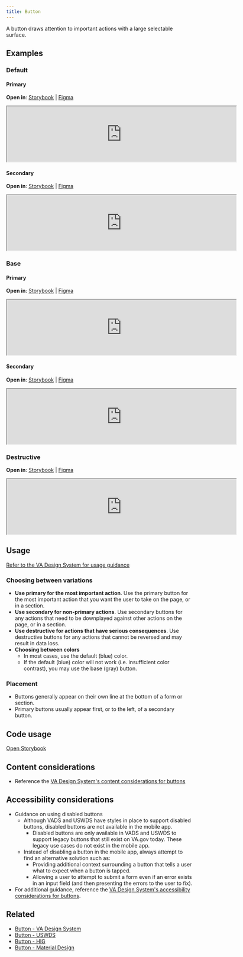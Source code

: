 ```yaml
---
title: Button
---
```


A button draws attention to important actions with a large selectable surface.

## Examples

### Default

#### Primary
**Open in**: [Storybook](https://department-of-veterans-affairs.github.io/va-mobile-library/?path=/docs/button--primary)  |   [Figma](https://www.figma.com/file/QVLPB3eOunmKrgQOuOt0SU/%F0%9F%93%90-DesignLibrary2.0---VAMobile?type=design&node-id=10569-16679&mode=design&t=Os8aP9kEAvkcrH1D-4)
<iframe width="620" height="" alt="Image of component in Storybook" src="https://department-of-veterans-affairs.github.io/va-mobile-library/?path=/story/button--primary&full=1&shortcuts=false&singleStory=true" allowfullscreen></iframe>

#### Secondary
**Open in**: [Storybook](https://department-of-veterans-affairs.github.io/va-mobile-library/?path=/docs/button--secondary)  |   [Figma](https://www.figma.com/file/QVLPB3eOunmKrgQOuOt0SU/%F0%9F%93%90-DesignLibrary2.0---VAMobile?type=design&node-id=10569-16679&mode=design&t=Os8aP9kEAvkcrH1D-4)
<iframe width="620" height="" alt="Image of component in Storybook" src="https://department-of-veterans-affairs.github.io/va-mobile-library/?path=/story/button--secondary&full=1&shortcuts=false&singleStory=true" allowfullscreen></iframe>

### Base

#### Primary
**Open in**: [Storybook](https://department-of-veterans-affairs.github.io/va-mobile-library/?path=/docs/button--base)  |   [Figma](https://www.figma.com/file/QVLPB3eOunmKrgQOuOt0SU/%F0%9F%93%90-DesignLibrary2.0---VAMobile?type=design&node-id=10569-16679&mode=design&t=Os8aP9kEAvkcrH1D-4)
<iframe width="620" height="" alt="Image of component in Storybook" src="https://department-of-veterans-affairs.github.io/va-mobile-library/?path=/story/button--base&full=1&shortcuts=false&singleStory=true" allowfullscreen></iframe>

#### Secondary
**Open in**: [Storybook](https://department-of-veterans-affairs.github.io/va-mobile-library/?path=/docs/button--base-secondary)  |   [Figma](https://www.figma.com/file/QVLPB3eOunmKrgQOuOt0SU/%F0%9F%93%90-DesignLibrary2.0---VAMobile?type=design&node-id=10569-16679&mode=design&t=Os8aP9kEAvkcrH1D-4)
<iframe width="620" height="" alt="Image of component in Storybook" src="https://department-of-veterans-affairs.github.io/va-mobile-library/?path=/story/button--base-secondary&full=1&shortcuts=false&singleStory=true" allowfullscreen></iframe>

### Destructive
**Open in**: [Storybook](https://department-of-veterans-affairs.github.io/va-mobile-library/?path=/docs/button--destructive)  |   [Figma](https://www.figma.com/file/QVLPB3eOunmKrgQOuOt0SU/%F0%9F%93%90-DesignLibrary2.0---VAMobile?type=design&node-id=10569-16679&mode=design&t=Os8aP9kEAvkcrH1D-4)
<iframe width="620" height="" alt="Image of component in Storybook" src="https://department-of-veterans-affairs.github.io/va-mobile-library/?path=/story/button--destructive&full=1&shortcuts=false&singleStory=true" allowfullscreen></iframe>

## Usage
[Refer to the VA Design System for usage guidance](https://design.va.gov/components/button/)

### Choosing between variations
* **Use primary for the most important action**. Use the primary button for the most important action that you want the user to take on the page, or in a section.
* **Use secondary for non-primary actions**. Use secondary buttons for any actions that need to be downplayed against other actions on the page, or in a section.
* **Use destructive for actions that have serious consequences**. Use destructive buttons for any actions that cannot be reversed and may result in data loss.
* **Choosing between colors**
    * In most cases, use the default (blue) color.
	* If the default (blue) color will not work (i.e. insufficient color contrast), you may use the base (gray) button.

### Placement
* Buttons generally appear on their own line at the bottom of a form or section.
* Primary buttons usually appear first, or to the left, of a secondary button.

## Code usage
[Open Storybook](https://department-of-veterans-affairs.github.io/va-mobile-library/?path=/docs/button--base)

## Content considerations
* Reference the [VA Design System's content considerations for buttons](https://design.va.gov/components/button#content-considerations)

## Accessibility considerations
* Guidance on using disabled buttons
    * Although VADS and USWDS have styles in place to support disabled buttons, disabled buttons are not available in the mobile app.
        * Disabled buttons are only available in VADS and USWDS to support legacy buttons that still exist on VA.gov today. These legacy use cases do not exist in the mobile app.
    * Instead of disabling a button in the mobile app, always attempt to find an alternative solution such as:
        * Providing additional context surrounding a button that tells a user what to expect when a button is tapped.
        * Allowing a user to attempt to submit a form even if an error exists in an input field (and then presenting the errors to the user to fix).
* For additional guidance, reference the [VA Design System's accessibility considerations for buttons](https://design.va.gov/components/button/#accessibility-considerations).

## Related
* [Button - VA Design System](https://design.va.gov/components/button/)
* [Button - USWDS](https://designsystem.digital.gov/components/button/)
* [Button - HIG](https://developer.apple.com/design/human-interface-guidelines/buttons)
* [Button - Material Design](https://m3.material.io/components/buttons/guidelines)
